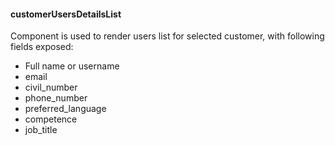 #### customerUsersDetailsList
Component is used to render users list for selected customer, 
with following fields exposed:

+ Full name or username
+ email
+ civil_number
+ phone_number
+ preferred_language
+ competence
+ job_title

